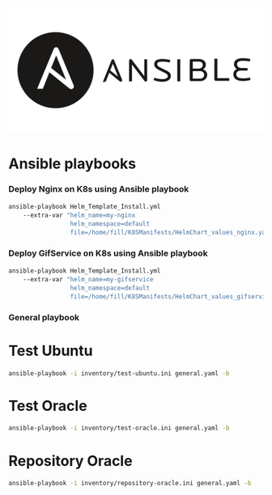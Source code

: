 ![Ansible](images/Ansible_new.png)

# Ansible playbooks

### Deploy Nginx on K8s using Ansible playbook
```bash
ansible-playbook Helm_Template_Install.yml 
    --extra-var "helm_name=my-nginx 
                 helm_namespace=default 
                 file=/home/fill/K8SManifests/HelmChart_values_nginx.yaml"
```

### Deploy GifService on K8s using Ansible playbook
```bash
ansible-playbook Helm_Template_Install.yml 
    --extra-var "helm_name=my-gifservice 
                 helm_namespace=default 
                 file=/home/fill/K8SManifests/HelmChart_values_gifservice.yaml"
```

### General playbook

# Test Ubuntu
```bash
ansible-playbook -i inventory/test-ubuntu.ini general.yaml -b
```

# Test Oracle
```bash
ansible-playbook -i inventory/test-oracle.ini general.yaml -b
```

# Repository Oracle
```bash
ansible-playbook -i inventory/repository-oracle.ini general.yaml -b
```